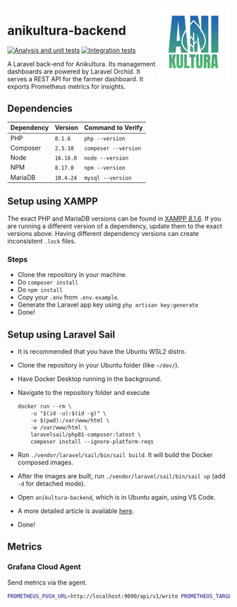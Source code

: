 <img align="right" width="164" height="164" src="docs/img/ani-logo.png">

# anikultura-backend

[![Analysis and unit tests](https://github.com/radical-doubting/anikultura-backend/actions/workflows/analyze.yml/badge.svg)](https://github.com/radical-doubting/anikultura-backend/actions/workflows/analyze.yml)
[![Integration tests](https://github.com/radical-doubting/anikultura-backend/actions/workflows/integration.yml/badge.svg)](https://github.com/radical-doubting/anikultura-backend/actions/workflows/integration.yml)

A Laravel back-end for Anikultura. Its management dashboards are powered by Laravel Orchid. It serves a REST API for the farmer dashboard. It exports Prometheus metrics for insights.

## Dependencies

| Dependency | Version   | Command to Verify    |
| ---------- | --------- | -------------------- |
| PHP        | `8.1.6`   | `php --version`      |
| Composer   | `2.3.10`  | `composer --version` |
| Node       | `16.16.0` | `node --version`     |
| NPM        | `8.17.0`  | `npm --version`      |
| MariaDB    | `10.4.24` | `mysql --version`    |

## Setup using XAMPP

The exact PHP and MariaDB versions can be found in [XAMPP 8.1.6](https://www.apachefriends.org/download.html). If you are running a different version of a dependency, update them to the exact versions above. Having different dependency versions can create inconsistent `.lock` files.

### Steps

-   Clone the repository in your machine.
-   Do `composer install`
-   Do `npm install`
-   Copy your `.env` from `.env.example`.
-   Generate the Laravel app key using `php artisan key:generate`
-   Done!

## Setup using Laravel Sail

-   It is recommended that you have the Ubuntu WSL2 distro.
-   Clone the repository in your Ubuntu folder (like `~/dev/`).
-   Have Docker Desktop running in the background.
-   Navigate to the repository folder and execute

    ```
    docker run --rm \
        -u "$(id -u):$(id -g)" \
        -v $(pwd):/var/www/html \
        -w /var/www/html \
        laravelsail/php81-composer:latest \
        composer install --ignore-platform-reqs
    ```

-   Run `./vendor/laravel/sail/bin/sail build`. It will build the Docker composed images.
-   After the images are built, run `./vendor/laravel/sail/bin/sail up` (add `-d` for detached mode).
-   Open `anikultura-backend`, which is in Ubuntu again, using VS Code.
-   A more detailed article is available [here](https://laravel.com/docs/9.x/sail).
-   Done!

## Metrics

### Grafana Cloud Agent

Send metrics via the agent.

```bash
PROMETHEUS_PUSH_URL=http://localhost:9090/api/v1/write PROMETHEUS_TARGET_URL=localhost ./agent-linux-amd64 -config.file=agent-config.yml -config.expand-env
```
